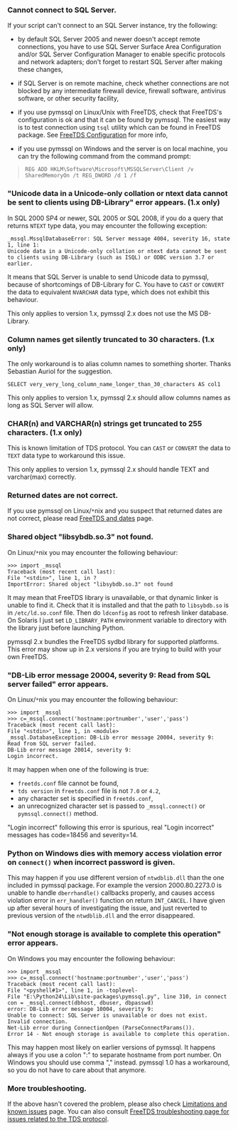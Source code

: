 ### Cannot connect to SQL Server. ###

If your script can't connect to an SQL Server instance, try the following:
  * by default SQL Server 2005 and newer doesn't accept remote connections, you have to use SQL Server Surface Area Configuration and/or SQL Server Configuration Manager to enable specific protocols and network adapters; don't forget to restart SQL Server after making these changes,

  * if SQL Server is on remote machine, check whether connections are not blocked by any intermediate firewall device, firewall software, antivirus software, or other security facility,

  * if you use pymssql on Linux/Unix with FreeTDS, check that FreeTDS's configuration is ok and that it can be found by pymssql. The easiest way is to test connection using `tsql` utility which can be found in FreeTDS package. See [FreeTDS Configuration](FreeTDSconf.md) for more info,

  * if you use pymssql on Windows and the server is on local machine, you can try the following command from the command prompt:
> `REG ADD HKLM\Software\Microsoft\MSSQLServer\Client /v SharedMemoryOn /t REG_DWORD /d 1 /f`

### "Unicode data in a Unicode-only collation or ntext data cannot be sent to clients using DB-Library" error appears. (1.x only) ###

In SQL 2000 SP4 or newer, SQL 2005 or SQL 2008, if you do a query that returns `NTEXT` type data, you may encounter the following exception:
```
_mssql.MssqlDatabaseError: SQL Server message 4004, severity 16, state 1, line 1:
Unicode data in a Unicode-only collation or ntext data cannot be sent to clients using DB-Library (such as ISQL) or ODBC version 3.7 or earlier.
```

It means that SQL Server is unable to send Unicode data to pymssql, because of shortcomings of DB-Library for C. You have to `CAST` or `CONVERT` the data to equivalent `NVARCHAR` data type, which does not exhibit this behaviour.

This only applies to version 1.x, pymssql 2.x does not use the MS DB-Library.

### Column names get silently truncated to 30 characters. (1.x only) ###

The only workaround is to alias column names to something shorter. Thanks Sebastian Auriol for the suggestion.
```
SELECT very_very_long_column_name_longer_than_30_characters AS col1
```

This only applies to version 1.x, pymssql 2.x should allow columns names as long as SQL Server will allow.

### CHAR(n) and VARCHAR(n) strings get truncated to 255 characters. (1.x only) ###

This is known limitation of TDS protocol. You can `CAST` or `CONVERT` the data to `TEXT` data type to workaround this issue.

This only applies to version 1.x, pymssql 2.x should handle TEXT and varchar(max)
correctly.

### Returned dates are not correct. ###

If you use pymssql on Linux/`*`nix and you suspect that returned dates are not correct, please read [FreeTDS and dates](FreeTDSAndDates.md) page.

### Shared object "libsybdb.so.3" not found. ###

On Linux/`*`nix you may encounter the following behaviour:
```
>>> import _mssql
Traceback (most recent call last):
File "<stdin>", line 1, in ?
ImportError: Shared object "libsybdb.so.3" not found
```

It may mean that FreeTDS library is unavailable, or that dynamic linker is unable to find it. Check that it is installed and that the path to `libsybdb.so` is in `/etc/ld.so.conf` file. Then do `ldconfig` as root to refresh linker database. On Solaris I just set `LD_LIBRARY_PATH` environment variable to directory with the library just before launching Python.

pymssql 2.x bundles the FreeTDS sydbd library for supported platforms.  This error
may show up in 2.x versions if you are trying to build with your own FreeTDS.

### "DB-Lib error message 20004, severity 9: Read from SQL server failed" error appears. ###

On Linux/`*`nix you may encounter the following behaviour:
```
>>> import _mssql
>>> c=_mssql.connect('hostname:portnumber','user','pass')
Traceback (most recent call last):
File "<stdin>", line 1, in <module>
_mssql.DatabaseException: DB-Lib error message 20004, severity 9:
Read from SQL server failed.
DB-Lib error message 20014, severity 9:
Login incorrect.
```

It may happen when one of the following is true:
  * `freetds.conf` file cannot be found,
  * `tds version` in `freetds.conf` file is not `7.0` or `4.2`,
  * any character set is specified in `freetds.conf`,
  * an unrecognized character set is passed to `_mssql.connect()` or `pymssql.connect()` method.

"Login incorrect" following this error is spurious, real "Login incorrect" messages has code=18456 and severity=14.

### Python on Windows dies with memory access violation error on `connect()` when incorrect password is given. ###

This may happen if you use different version of `ntwdblib.dll` than the one included in pymssql package. For example the version 2000.80.2273.0 is unable to handle `dberrhandle()` callbacks properly, and causes access violation error in `err_handler()` function on return `INT_CANCEL`. I have given up after several hours of investigating the issue, and just reverted to previous version of the `ntwdblib.dll` and the error disappeared.

### "Not enough storage is available to complete this operation" error appears. ###

On Windows you may encounter the following behaviour:
```
>>> import _mssql
>>> c=_mssql.connect('hostname:portnumber','user','pass')
Traceback (most recent call last):
File "<pyshell#1>", line 1, in -toplevel-
File "E:\Python24\Lib\site-packages\pymssql.py", line 310, in connect
con = _mssql.connect(dbhost, dbuser, dbpasswd)
error: DB-Lib error message 10004, severity 9:
Unable to connect: SQL Server is unavailable or does not exist. Invalid connection.
Net-Lib error during ConnectionOpen (ParseConnectParams()).
Error 14 - Not enough storage is available to complete this operation.
```

This may happen most likely on earlier versions of pymssql. It happens always if you use a colon ":" to separate hostname from port number. On Windows you should use comma "," instead. pymssql 1.0 has a workaround, so you do not have to care about that anymore.

### More troubleshooting. ###

If the above hasn't covered the problem, please also check [Limitations and known issues](Limitations.md) page. You can also consult [FreeTDS troubleshooting page for issues related to the TDS protocol](http://www.freetds.org/userguide/troubleshooting.htm).